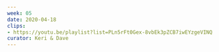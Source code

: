 ```yaml
---
week: 05
date: 2020-04-18
clips: 
- https://youtu.be/playlist?list=PLn5rFt0Gex-8vbEk3pZCB7iwEYzgeVINQ
curator: Keri & Dave
---
```

